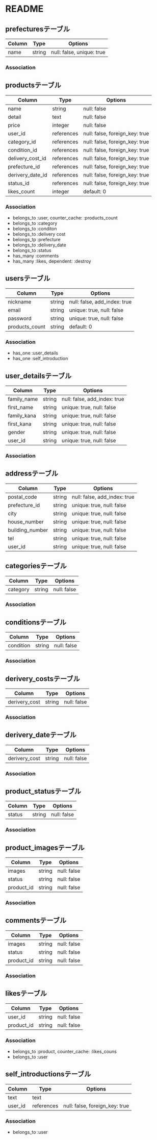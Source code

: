 # README
## prefecturesテーブル

|Column|Type|Options|
|------|----|-------|
|name|string|null: false, unique: true|

### Association


## productsテーブル

|Column|Type|Options|
|------|----|-------|
|name|string|null: false|index要る？
|detail|text|null: false|#null: false要る？(入力必須？)
|price|integer|null: false|
|user_id|references|null: false, foreign_key: true|
|category_id|references|null: false, foreign_key: true|
|condition_id|references|null: false, foreign_key: true|
|delivery_cost_id|references|null: false, foreign_key: true|
|prefecture_id|references|null: false, foreign_key: true|
|derivery_date_id|references|null: false, foreign_key: true|
|status_id|references|null: false, foreign_key: true|
|likes_count|integer|default: 0|


### Association
- belongs_to :user, counter_cache: :products_count
- belongs_to :category
- belongs_to :conditon
- belongs_to :delivery cost
- belongs_tp :prefecture
- belongs_to :delivery_date
- belongs_to :status
- has_many :comments
- has_many :likes, dependent: :destroy

## usersテーブル

|Column|Type|Options|
|------|----|-------|
|nickname|string|null: false, add_index: true|
|email|string|unique: true, null: false|
|password|string|unique: true, null: false|#パスワード要る？
|products_count|string|default: 0|


### Association
- has_one :user_details
- has_one :self_introduction


## user_detailsテーブル

|Column|Type|Options|
|------|----|-------|
|family_name|string|null: false, add_index: true|
|first_name|string|unique: true, null: false|
|family_kana|string|unique: true, null: false|
|first_kana|string|unique: true, null: false|
|gender|string|unique: true, null: false|
|user_id|string|unique: true, null: false|


### Association


## addressテーブル

|Column|Type|Options|
|------|----|-------|
|postal_code|string|null: false, add_index: true|
|prefecture_id|string|unique: true, null: false|
|city|string|unique: true, null: false|
|house_number|string|unique: true, null: false|
|building_number|string|unique: true, null: false|
|tel|string|unique: true, null: false|
|user_id|string|unique: true, null: false|


## categoriesテーブル

|Column|Type|Options|
|------|----|-------|
|category|string|null: false|

### Association


## conditionsテーブル

|Column|Type|Options|
|------|----|-------|
|condition|string|null: false|

### Association


## derivery_costsテーブル

|Column|Type|Options|
|------|----|-------|
|derivery_cost|string|null: false|

### Association


## derivery_dateテーブル

|Column|Type|Options|
|------|----|-------|
|derivery_cost|string|null: false|

### Association


## product_statusテーブル

|Column|Type|Options|
|------|----|-------|
|status|string|null: false|

### Association


## product_imagesテーブル

|Column|Type|Options|
|------|----|-------|
|images|string|null: false|
|status|string|null: false|
|product_id|string|null: false|

### Association


## commentsテーブル

|Column|Type|Options|
|------|----|-------|
|images|string|null: false|
|status|string|null: false|
|product_id|string|null: false|

### Association


## likesテーブル

|Column|Type|Options|
|------|----|-------|
|user_id|string|null: false|
|product_id|string|null: false|

### Association
- belongs_to :product, counter_cache: :likes_couns
- belongs_to :user

## self_introductionsテーブル
|Column|Type|Options|
|------|----|-------|
|text|text||
|user_id|references|null: false, foreign_key: true|

### Association
- belongs_to :user

